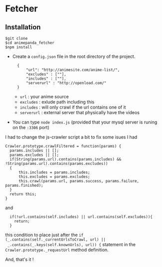 # Fetcher

## Installation

    $git clone
    $cd animepanda_fetcher
    $npm install

- Create a `config.json` file in the root directory of the project.

        {
            "url": "http://animesite.com/anime-list/",
            "excludes" : [""],
            "includes" : [""],
            "serverurl" : "http://openload.com/"
        }
    - `url` : your anime source
    - `excludes` : exlude path including this
    - `includes` : will only crawl if the url contains one of it
    - `serverurl` : external server that physically have the videos
- You can type `node index.js` (provided that your mysql server is runing on the `:3306` port)

I had to change the js-crawler script a bit to fix some isues I had

    Crawler.prototype.crawlFiltered = function(params) {
      params.includes || [];
      params.excludes || [];
      if(String(params.url).contains(params.includes) && !String(params.url).contains(params.excludes))
      {
          this.includes = params.includes;
          this.excludes = params.excludes;
          this.crawl(params.url, params.success, params.failure, params.finished);
      }
      return this;
    }
   
and

      if(!url.contains(self.includes) || url.contains(self.excludes)){
        return;
      }
     
this condition to place just after the `if (_.contains(self._currentUrlsToCrawl, url) || _.contains(_.keys(self.knownUrls), url)) {` statement in the `Crawler.prototype._requestUrl` method definition.


And, that's it !
